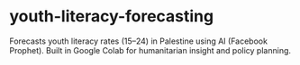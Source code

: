 # youth-literacy-forecasting
Forecasts youth literacy rates (15–24) in Palestine using AI (Facebook Prophet). Built in Google Colab for humanitarian insight and policy planning.
